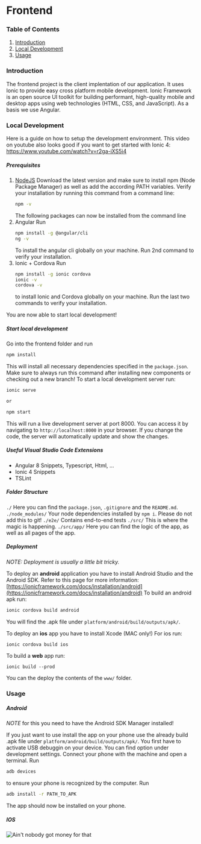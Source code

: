 # Frontend
### Table of Contents 
1. [Introduction](#Introduction) 
2. [Local Development](#Installation)
3. [Usage](#Usage)

<a name="Introduction"></a>

### Introduction

The frontend project is the client implentation of our application. It uses Ionic to provide easy cross platform mobile development. Ionic Framework is an open source UI toolkit for building performant, high-quality mobile and desktop apps using web technologies (HTML, CSS, and JavaScript). As a basis we use Angular.


<a name="Installation"></a>

### Local Development

Here is a guide on how to setup the development environment. This video on youtube also looks good if you want to get started with Ionic 4: https://www.youtube.com/watch?v=r2ga-iXS5i4

##### Prerequisites
1. [NodeJS](https://nodejs.org/en/)
    Download the latest version and make sure to install npm (Node Package Manager) as well as add the according PATH variables. Verify your installation by running this command from a command line:
    ```sh
    npm -v
    ```
    The following packages can now be installed from the command line
2. Angular
    Run
    ```sh
    npm install -g @angular/cli
    ng -v
    ```
    To install the angular cli globally on your machine. Run 2nd command to verify your installation.
3. Ionic + Cordova
    Run
    ```sh
    npm install -g ionic cordova
    ionic -v
    cordova -v
    ```
    to install Ionic and Cordova globally on your machine. Run the last two commands to verify your installation.

You are now able to start local development!

##### Start local development
Go into the frontend folder and run
```sh
npm install
```
This will install all necessary dependencies specified in the `package.json`. Make sure to always run this command after installing new components or checking out a new branch!
To start a local development server run:
```sh
ionic serve

or

npm start
```
This will run a live development server at port 8000. You can access it by navigating to `http://localhost:8000` in your browser. If you change the code, the server will automatically update and show the changes.

##### Useful Visual Studio Code Extensions
- Angular 8 Snippets, Typescript, Html, ...
- Ionic 4 Snippets
- TSLint

##### Folder Structure
`./`
Here you can find the `package.json`, `.gitignore` and the `README.md`.
`./node_modules/`
Your node dependencies installed by `npm i`. Please do not add this to git!
`./e2e/`
Contains end-to-end tests
`./src/`
This is where the magic is happening.
`./src/app/`
Here you can find the logic of the app, as well as all pages of the app.

##### Deployment
*NOTE: Deployment is usually a little bit tricky.* 

To deploy an **android** application you have to install Android Studio and the Android SDK. Refer to this page for more information: [https://ionicframework.com/docs/installation/android](https://ionicframework.com/docs/installation/android)
To build an android apk run:
```sh
ionic cordova build android
```
You will find the .apk file under `platform/android/build/outputs/apk/`.

To deploy an **ios** app you have to install Xcode (MAC only!)
For ios run:
```sh
ionic cordova build ios
```
To build a **web** app run:
```
ionic build --prod
```
You can the deploy the contents of the `www/` folder.

<a name="Usage"></a>

### Usage
##### Android
*NOTE* for this you need to have the Android SDK Manager installed! 

If you just want to use install the app on your phone use the already build .apk file under `platform/android/build/outputs/apk/`. 
You first have to activate USB debuggin on your device. You can find option under development settings.
Connect your phone with the machine and open a terminal. Run 
```sh
adb devices
```
to ensure your phone is recognized by the computer.
Run
```sh
adb install -r PATH_TO_APK
```
The app should now be installed on your phone.

##### IOS
![Ain't nobody got money for that](http://m.quickmeme.com/img/f6/f6e7db7d95e61a877a01f49cc002fdda316a104cfdccee8a2aa665c164e64428.jpg)